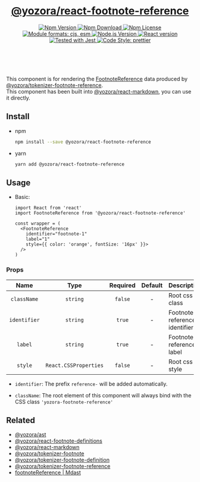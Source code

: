 <header>
  <h1 align="center">
    <a href="https://github.com/yozorajs/yozora-react/tree/main/packages/react-footnote-reference#readme">@yozora/react-footnote-reference</a>
  </h1>
  <div align="center">
    <a href="https://www.npmjs.com/package/@yozora/react-footnote-reference">
      <img
        alt="Npm Version"
        src="https://img.shields.io/npm/v/@yozora/react-footnote-reference.svg"
      />
    </a>
    <a href="https://www.npmjs.com/package/@yozora/react-footnote-reference">
      <img
        alt="Npm Download"
        src="https://img.shields.io/npm/dm/@yozora/react-footnote-reference.svg"
      />
    </a>
    <a href="https://www.npmjs.com/package/@yozora/react-footnote-reference">
      <img
        alt="Npm License"
        src="https://img.shields.io/npm/l/@yozora/react-footnote-reference.svg"
      />
    </a>
    <a href="#install">
      <img
        alt="Module formats: cjs, esm"
        src="https://img.shields.io/badge/module_formats-cjs%2C%20esm-green.svg"
      />
    </a>
    <a href="https://github.com/nodejs/node">
      <img
        alt="Node.js Version"
        src="https://img.shields.io/node/v/@yozora/react-footnote-reference"
      />
    </a>
    <a href="https://github.com/facebook/react">
      <img
        alt="React version"
        src="https://img.shields.io/npm/dependency-version/@yozora/react-footnote-reference/peer/react"
      />
    </a>
    <a href="https://github.com/facebook/jest">
      <img
        alt="Tested with Jest"
        src="https://img.shields.io/badge/tested_with-jest-9c465e.svg"
      />
    </a>
    <a href="https://github.com/prettier/prettier">
      <img
        alt="Code Style: prettier"
        src="https://img.shields.io/badge/code_style-prettier-ff69b4.svg?style=flat-square"
      />
    </a>
  </div>
</header>
<br/>

This component is for rendering the [FootnoteReference][@yozora/ast] data produced by
[@yozora/tokenizer-footnote-reference][].\
This component has been built into [@yozora/react-markdown][], you can use it directly.


## Install

* npm

  ```bash
  npm install --save @yozora/react-footnote-reference
  ```

* yarn

  ```bash
  yarn add @yozora/react-footnote-reference
  ```


## Usage

* Basic:

  ```tsx
  import React from 'react'
  import FootnoteReference from '@yozora/react-footnote-reference'

  const wrapper = (
    <FootnoteReference 
      identifier="footnote-1" 
      label="1"
      style={{ color: 'orange', fontSize: '16px' }}>
    />
  )
  ```

### Props

Name        | Type                  | Required  | Default | Description
:----------:|:---------------------:|:---------:|:-------:|:-------------
`className` | `string`              | `false`   | -       | Root css class
`identifier`| `string`              | `true`    | -       | Footnote reference identifier
`label`     | `string`              | `true`    | -       | Footnote reference label
`style`     | `React.CSSProperties` | `false`   | -       | Root css style

- `identifier`: The prefix `reference-` will be added automatically.

* `className`: The root element of this component will always bind with the
  CSS class `'yozora-footnote-reference'`


## Related

* [@yozora/ast][]
* [@yozora/react-footnote-definitions][]
* [@yozora/react-markdown][]
* [@yozora/tokenizer-footnote][]
* [@yozora/tokenizer-footnote-definition][]
* [@yozora/tokenizer-footnote-reference][]
* [footnoteReference | Mdast][mdast]


[@yozora/ast]: https://www.npmjs.com/package/@yozora/ast#footnote-reference
[@yozora/react-footnote-definitions]: https://www.npmjs.com/package/@yozora/react-footnote-definitions
[@yozora/react-markdown]: https://www.npmjs.com/package/@yozora/react-markdown
[@yozora/tokenizer-footnote]: https://www.npmjs.com/package/@yozora/tokenizer-footnote
[@yozora/tokenizer-footnote-definition]: https://www.npmjs.com/package/@yozora/tokenizer-footnote-definition
[@yozora/tokenizer-footnote-reference]: https://www.npmjs.com/package/@yozora/tokenizer-footnote-reference
[mdast]: https://github.com/syntax-tree/mdast#footnotereference